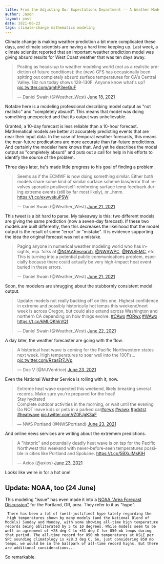 ```yaml
---
title: From the Adjusting Our Expectations Department -- A Weather Model Incident
author: Jason
layout: post
date: 2021-06-23
tags: climate-change mathematics modeling
---
```


Climate change is making weather prediction a bit more complicated these days, and climate scientists are having a hard time keeping up.  Last week, a climate scientist reported that an important weather prediction model was giving absurd results for West Coast weather that was ten days away.

<!-- 6/18, report of 'absurd' predicted temps 10 days out -->

<blockquote class="twitter-tweet"><p lang="en" dir="ltr">Posting as heads-up to weather modeling world (not as a realistic prediction of future conditions): the (new) GFS has occasionally been spitting out completely absurd surface temperatures for CA&#39;s Central Valley. 18z run today shows 128-130F. Anyone know what&#39;s up? <a href="https://t.co/qmhP3eeGuF">pic.twitter.com/qmhP3eeGuF</a></p>&mdash; Daniel Swain (@Weather_West) <a href="https://twitter.com/Weather_West/status/1406022372109418497?ref_src=twsrc%5Etfw">June 18, 2021</a></blockquote> <script async src="https://platform.twitter.com/widgets.js" charset="utf-8"></script>

Notable here is a modeling professional describing model output as "not realistic" and "completely absurd".  This means that model was doing something unexpected and that its output was unbelievable.

Granted, a 10-day forecast is less reliable than a 10-hour forecast.  Mathematical models are better at accurately predicting events that are near their input data.  In the case of temporal weather forecasts, this means the near-future predications are more accurate than far-future predictions.  And certainly the modeler here knows that.  And yet he describes the model output as "completely absurd" and puts out a call for help in his efforts to identify the source of the problem.

Three days later, he's made little progress to his goal of finding a problem.

<!-- 3 days later, other models are doing it, too -->

<blockquote class="twitter-tweet"><p lang="en" dir="ltr">Seems as if the ECMWF is now doing something similar. Either both models share some kind of similar surface scheme bias/error that involves sporadic positive/self-reinforcing surface temp feedback during extreme events (still by far most likely), or...hmm. <a href="https://t.co/exwvekuPSW">https://t.co/exwvekuPSW</a></p>&mdash; Daniel Swain (@Weather_West) <a href="https://twitter.com/Weather_West/status/1406981617747324929?ref_src=twsrc%5Etfw">June 21, 2021</a></blockquote> <script async src="https://platform.twitter.com/widgets.js" charset="utf-8"></script>

This tweet is a bit hard to parse.  My takeaway is this:  two different models are giving the same prediction (now a seven-day farecast).  If these two models are built differently, then this decreases the likelihood that the model output is the result of some "error" or "mistake".  It is evidence supporting the idea the original forecast was not a mistake.

<blockquote class="twitter-tweet"><p lang="en" dir="ltr">Paging anyone in numerical weather modeling world who has insights, esp. folks at <a href="https://twitter.com/NOAAResearch?ref_src=twsrc%5Etfw">@NOAAResearch</a>, <a href="https://twitter.com/NWSWPC?ref_src=twsrc%5Etfw">@NWSWPC</a>, <a href="https://twitter.com/NWSEMC?ref_src=twsrc%5Etfw">@NWSEMC</a>, etc. This is turning into a potential public communications problem, especially because there could actually be very high-impact heat event buried in these errors.</p>&mdash; Daniel Swain (@Weather_West) <a href="https://twitter.com/Weather_West/status/1407036224980852739?ref_src=twsrc%5Etfw">June 21, 2021</a></blockquote> <script async src="https://platform.twitter.com/widgets.js" charset="utf-8"></script>

<!-- on 22 June -->

Soon, the modelers are shrugging about the stubbornly consistent model output.

<blockquote class="twitter-tweet"><p lang="en" dir="ltr">Update: models not really backing off on this one. Highest confidence in extreme and possibly historically hot temps this weekend/next week is across Oregon, but could also extend across Washington and northern CA depending on how things evolve. <a href="https://twitter.com/hashtag/CAwx?src=hash&amp;ref_src=twsrc%5Etfw">#CAwx</a> <a href="https://twitter.com/hashtag/ORwx?src=hash&amp;ref_src=twsrc%5Etfw">#ORwx</a> <a href="https://twitter.com/hashtag/WAwx?src=hash&amp;ref_src=twsrc%5Etfw">#WAwx</a> <a href="https://t.co/kMLQKhkVQ1">https://t.co/kMLQKhkVQ1</a></p>&mdash; Daniel Swain (@Weather_West) <a href="https://twitter.com/Weather_West/status/1407363905257496579?ref_src=twsrc%5Etfw">June 22, 2021</a></blockquote> <script async src="https://platform.twitter.com/widgets.js" charset="utf-8"></script>


A day later, the weather forecaster are going with the flow.

<!-- post on 6/23 treating model predictions and legit -->

<blockquote class="twitter-tweet"><p lang="en" dir="ltr">A historical heat wave is coming for the Pacific Northwestern states next week. High temperatures to soar well into the 100Fs... <a href="https://t.co/RzasEt7JVp">pic.twitter.com/RzasEt7JVp</a></p>&mdash; Doc V (@MJVentrice) <a href="https://twitter.com/MJVentrice/status/1407732548847996929?ref_src=twsrc%5Etfw">June 23, 2021</a></blockquote> <script async src="https://platform.twitter.com/widgets.js" charset="utf-8"></script>

Even the National Weather Service is rolling with it, now.

<!-- national weather service -->
<blockquote class="twitter-tweet"><p lang="en" dir="ltr">Extreme heat wave expected this weekend, likely breaking several records. Make sure you&#39;re prepared for the heat!<br>Stay hydrated<br>Complete outdoor activities in the morning, or wait until the evening<br>Do NOT leave kids or pets in a parked car<a href="https://twitter.com/hashtag/orwx?src=hash&amp;ref_src=twsrc%5Etfw">#orwx</a> <a href="https://twitter.com/hashtag/wawx?src=hash&amp;ref_src=twsrc%5Etfw">#wawx</a> <a href="https://twitter.com/hashtag/pdxtst?src=hash&amp;ref_src=twsrc%5Etfw">#pdxtst</a> <a href="https://twitter.com/hashtag/heatwave?src=hash&amp;ref_src=twsrc%5Etfw">#heatwave</a> <a href="https://t.co/rZ0FJgK3aF">pic.twitter.com/rZ0FJgK3aF</a></p>&mdash; NWS Portland (@NWSPortland) <a href="https://twitter.com/NWSPortland/status/1407741475220201472?ref_src=twsrc%5Etfw">June 23, 2021</a></blockquote> <script async src="https://platform.twitter.com/widgets.js" charset="utf-8"></script>

And online news services are writing about the extremem predictions.

<!-- an Axios story based on the predictions -->

<blockquote class="twitter-tweet"><p lang="en" dir="ltr">A &quot;historic&quot; and potentially deadly heat wave is on tap for the Pacific Northwest this weekend with never-before-seen temperatures possible in cities like Portland and Spokane. <a href="https://t.co/5BXuIMsKlH">https://t.co/5BXuIMsKlH</a></p>&mdash; Axios (@axios) <a href="https://twitter.com/axios/status/1407733787748974592?ref_src=twsrc%5Etfw">June 23, 2021</a></blockquote> <script async src="https://platform.twitter.com/widgets.js" charset="utf-8"></script>

Looks like we're in for a hot one!

## Update:  NOAA, too (24 June) ##

This modeling "issue" has even made it into a [NOAA "Area Forecast Discussion"](https://forecast.weather.gov/product.php?site=PQR&issuedby=PQR&product=AFD&format=CI&version=1&glossary=1) for the Portland, OR, area.  They refer to it as "hype".

     There has been a lot of (well-justified) hype lately regarding the
     high temperatures shown by many models (and the National Blend of Models) Sunday and Monday, with some showing all-time high temperature records being obliterated by 5 to 10 degrees. While models seem to be well in agreement of +28 deg C to +31 deg C for 850 mb temps during that period. The all-time record for 850 mb temperatures at KSLE per SPC sounding climatology is +28.3 deg C. So, just considering 850 mb temps, we would be in the ballpark of all-time record highs. But there are additional considerations... 

So remarkable.


<!--
SYNTAX FOR IMAGES
* use services to create JPG and to create thumbnail that is 720px wide

[![ALT-TEXT](/assets/images/filename-thumbnail.jpg)](/assets/images/filename.jpg)
-->

<!--
SYNTAX FOR VIDEO
* convert MOV to mp4 using VLC

<video width="480" height="320" controls="controls">
  <source src="/assets/media/filename.m4v" type="video/mp4">
</video>
-->
